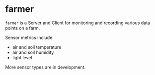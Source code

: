 # farmer

`farmer` is a Server and Client for monitoring and recording various data points on a farm.

Sensor metrics include:

- air and soil temperature
- air and soil humidity
- light level

More sensor types are in development.
